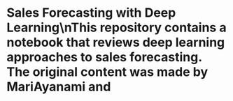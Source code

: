 # Sales Forecasting with Deep Learning\nThis repository contains a notebook that reviews deep learning approaches to sales forecasting. The original content was made by MariAyanami and